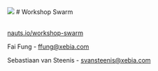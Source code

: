 <img src="http://cdn.nauts.io/img/cargonaut.svg" class="header">
# Workshop Swarm

<br>[nauts.io/workshop-swarm](http://nauts.io/workshop-swarm)

Fai Fung - [ffung@xebia.com](mailto:ffung@xebia.com)

Sebastiaan van Steenis - [svansteenis@xebia.com](mailto:svansteenis@xebia.com)
